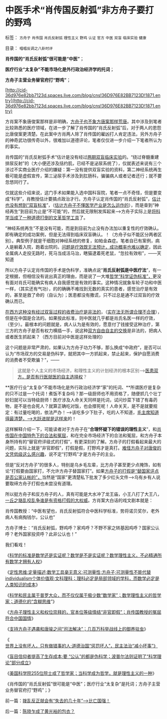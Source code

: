 # 中医手术“肖传国反射弧”非方舟子要打的野鸡

标签： `方舟子` `肖传国` `肖氏反射弧` `理性主义` `野鸡` `认证` `官方` `中医` `双盲` `临床实验` `健康` 

目录： `唱唱反调之八卦时评`

**肖传国的“肖氏反射弧”很可能是“中医”**；

**医疗行业“太复杂”不能市场化是外行政治经济学的托词**；

**方舟子主营业务替官府打“野鸡”**；

[http://cid-36d976e82bb7123d.spaces.live.com/blog/cns!36D976E82BB7123D!1871.entry](http://cid-36d976e82bb7123d.spaces.live.com/blog/cns!36D976E82BB7123D!1871.entry)

方肖案不象唐俊案那样是非明确，[方舟子也不象方唐案那样荒唐](../../../2010/8/6/方唐案中荒唐的是方舟子.md)。其中涉及到笔者比较熟悉的医疗领域，在进一步了解了肖传国的“肖氏反射弧”后，对于两人的恩怨比唐俊案更清楚。在此案中方肖两人除了肖传国的雇凶打人肯定违法，另外方舟子的神奇武功很传奇以外，很难加以道德评论，笔者仅仅进一步介绍一下笔者所认为的事实。

肖传国的“肖氏反射弧手术”估计是没有经过[两期双盲临床实验](../../../2009/5/13/中医是理论，西医是检查标准；.md)的。“绕过脊髓重建排尿反射”的（大小便还涉及括约肌，已经不是泌尿系统了），仅就表述来说有三个涉过不实商业医疗介绍的嫌疑：第一没有提供双盲实验的资料，第二神经系统再生极可能是虚假宣传，第三泌尿手术涉及到肛肠科，骗骗病人或者记者还行；就不要忽悠同行了。

仅就这些介绍来说，这门手术如果能入选中国科盲院，笔者一点不奇怪，但是要变成“科学”，肖教授估计要搞点政治才行。方舟子认定肖传国的“肖氏反射弧”，[估计也没有想到“双盲标准](../../../2010/7/12/中医是玄学；双盲统计是医疗保险的依据.md)”，（[估计方舟子不懂医学产业是怎么运作的](../../../2009/5/26/责权利等边三角形之医疗核心要素错位.md)），而是查到“神经再生”到目前为止是“不可能”的，然后就无限制发挥起来——>方舟子实际上是[将科学当成了一种道德打倒的文革哲学工具](../../../2010/3/13/科学作为哲学使用就不再是科学.md)了。

“神经系统再生”不是没有可能，而是到目前为止没有办法加以重复性的疗效确认。即有确定的成功案例，但是无法得到临床双盲确认。！（方舟子似不能区分两者区别）。典型例子就是干细胞对神经系统的修复，如帕金森症。笔者自已有案例，病人是躺着入院，跑着出院的。[问题是疗效既无法预计，成功概率也难以确定](../../../2009/4/4/期望，预期和选择性体验；有调查也没有发言权.md)，因此全属病人走投无路时，死马当成活马治，瞎猫逮着死老鼠，“忽拉有效啦”，——天知道

所以方舟子认定肖传国的手术是伪科学，准确点说“**肖氏反射弧是中医疗法**”，有一定根据，但相信没有说出真正的理由，而是说了一大堆[哲学“科学证伪标准”，](../../../2010/9/30/波普尔证伪，逻辑残缺人士的自闭长城.md)更没有面对肖氏可能确实有病人自我感觉是有效的事实。这种情况就象车轮子功和中医一样，（其实还有气功），的的确确不难找到无数的真实的患者，感觉治疗是有效的，甚至是救了命的（自认为）；医患都没有撒谎，只不过总是通不过双盲的疗效确认而已。

[在西方这种没有经过双盲过程的收费治疗是非法的](../../../2010/7/12/中医是玄学；双盲统计是医疗保险的依据.md)，（[实在法无所谓合理不合理](../../../2010/8/1/实在法（体）与善恶无关及革命的误区.md)），但是在中国是合法的。如果按此标准，则中医就几乎都是肖氏名医一样的疗效，（至少）。最根本的问题就是，病人认为是有效的，愿意付了钱接受这种治疗，第三方的方舟子是否有权力横插一手，说这种[双方自由自主的交换](../../../2009/2/5/市场经济的自由交换原则不容争辩.md)是非法的，把病人或者医生抓起来？（西方目前对中医是这样处理的）

这个问题是非常严肃的，如果认为方舟子功力不够，那么换成“中政府”，是否可以认为“市场双方的交易是伪科学，就把其中一方抓起来，禁止起来，保护自愿消费的消费者不受欺骗？”，——
>这就是个人主义的市场经济，和理性主义的计划经济的根本区别——>[医患双方，是否有行医就医的自主选择权](../../../2010/7/18/医改唯一出路就是市场经济去特权化.md)？

**医疗行业“太复杂”不能市场化是外行政治经济学“家”的托词、**所谓医疗是复杂的只不过是一个托词！煮饭不复杂吗？那一级厨师也不用资格了，随便抓几个壮丁妙妇就可以当特级厨师！医疗涉及人命关天同样是托词，试问炒菜下错了有毒药物，是不是也会死人？就算正确吃对饭，也会撑死呢！人命关天，是不是就要规定：有过量吃喝的，依法严办！——>该吃多少下肚子，吃的人不知道，[毛主席知道得最清楚，——>大跃进就是这样来](../../../2009/8/2/英属孟加拉两次大饥荒和经济学家的良心.md)的！

这样解释介绍一下，可能读者对于方舟子在“**合理怀疑下的错误的理性主义**”，和[肖传国在中国特色下的合法和冤屈](../../../2010/9/29/方舟子理性主义和权位崇拜的正确性和肖传国的冤屈.md)，和在完全市场经济下的合法和冤屈，和方舟子本身所持有的“替官府评级式的打假”，有更深刻的了解。方舟子的打假看起来最大的问题，实际上就是“非官即假”，打假是假，打野鸡才是真打。[难怪方舟子对唐俊的文凭低级这么感兴趣](../../../2010/7/29/只有特权才能危害市场经济.md)，说不定“打野鸡”才是方舟子的主业。

但是“反对方舟子”的很多人，特别是乌乡毛左辈，比方舟子甚至更少点掩饰，如有论“打假要由国家打，不允许方舟子替国家打”。如果[方舟子的打假是“替国家评点是否公家认帐的”，](../../../2010/7/30/西方执业资格是行业托拉斯认证，而不是行政审批.md)当然是“国家”更清楚私下批发了多少红头文件——>乌有乡有人说要取缔方舟子打假也未尝没有道理。

所以挺方舟子和反方舟子的人，真有可能是大水冲了龙王庙，小王八打了大王八，[一丘之貉乱咬乱争谁是有资格打假的大权威](../../../2010/5/10/理性主义科学家是不是很牛逼的大祭师？.md)。方肖案大白话的戏文剧本就是：

肖传国教授：“中医有望也，肖氏反射弧符合中医科学标准，势将诺贝奖尔，老外病人有病掏钱尔，公认也”

方舟子博士：“肖氏反射弧，野鸡呼？家鸡呼？不野不家之转基因鸡呼？国家公认呼？老外国家投资呼？此非公认也！”

我们看戏！

《[科学的标准是数学还是实证呢？数学是不是实证呢？数学理性主义，不必精通所有数学才拥有人权](../../../2010/6/12/科学的标准是数学还是实证呢？.md)》

《[定性思维;定量描述;数学工具毫无意义;可测量性;方舟子;可测量性不能代替individualism个体价值观;文科理科；理科必定是局部领域的学科，而数学必定是人类知识的成本](../../../2010/6/12/数学是文科理科的分界；数学是科学的成本.md)》

《[科学和民主属于普罗大众，而不仅仅属于极少数“数学家”；数学理性主义的哲学家；道德化的“含糊思维](../../../2010/6/12/科学和民主属于普罗大众而非仅是“数学家”.md)”》

《[方舟子理性主义和权位崇拜的，官本位等级情结“非官即假”；肖传国教授的冤屈符合中国国情](../../../2010/9/29/方舟子理性主义和权位崇拜的正确性和肖传国的冤屈.md)》

《[支持方舟子遇袭和唐骏之间“司法解决”；几百万科举战线上的御养驻虫](../../../2010/9/13/唐骏假文凭背后的几百万科举蜱虫.md)》

《[世界上没有坏人，只有做错事的人;道德治国“惩罚坏人”，民主法治“减小坏事”》](../../../2010/8/6/方唐案中荒唐的是方舟子.md)

《[盲目信仰者提高了生存成本;要
“公认”的都是伪科学；波普尔法则证明了“科学理论”部分成立](../../../2010/6/19/数学滥用令社会科盲化.md)》

《[美国科学院255位院士成了哲学家；当科学成为哲学，就是理性主义的一种](../../../2010/5/10/美国科学院255位院士成了理性主义哲学家.md)》

《肖传国的“肖氏反射弧”很可能是“中医”；医疗行业“太复杂”是托词；方舟子主营业务替官府打“野鸡”；》

前一篇：[拨乱反正就会有“失去的几十年”——&gt;比亡国强！](../../../2010/10/1/拨乱反正就会有“失去的几十年”——&gt;比亡国强！.md)

后一篇：[陈晓乍成了黄光裕的包衣？](../../../2010/10/2/陈晓乍成了黄光裕的包衣？.md)